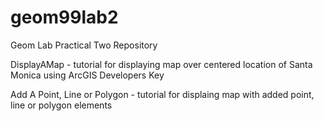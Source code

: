 # geom99lab2
Geom Lab Practical Two Repository

DisplayAMap
    - tutorial for displaying map over centered location of Santa Monica using ArcGIS Developers Key

Add A Point, Line or Polygon
    - tutorial for displaing map with added point, line or polygon elements
    
